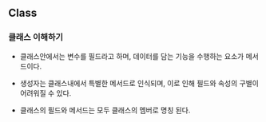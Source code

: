 ## Class

### 클래스 이해하기

- 클래스안에서는 변수를 필드라고 하며, 데이터를 담는 기능을 수행하는 요소가 메서드이다.

- 생성자는 클래스내에서 특별한 메서드로 인식되며, 이로 인해 필드와 속성의 구별이 어려워질 수 있다.

- 클래스의 필드와 메서드는 모두 클래스의 멤버로 명칭 된다.

